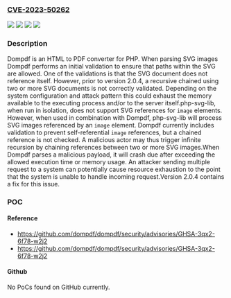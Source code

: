 ### [CVE-2023-50262](https://cve.mitre.org/cgi-bin/cvename.cgi?name=CVE-2023-50262)
![](https://img.shields.io/static/v1?label=Product&message=dompdf&color=blue)
![](https://img.shields.io/static/v1?label=Version&message=%3D%20%3C%202.0.4%20&color=brighgreen)
![](https://img.shields.io/static/v1?label=Vulnerability&message=CWE-20%3A%20Improper%20Input%20Validation&color=brighgreen)
![](https://img.shields.io/static/v1?label=Vulnerability&message=CWE-674%3A%20Uncontrolled%20Recursion&color=brighgreen)

### Description

Dompdf is an HTML to PDF converter for PHP. When parsing SVG images Dompdf performs an initial validation to ensure that paths within the SVG are allowed. One of the validations is that the SVG document does not reference itself. However, prior to version 2.0.4, a recursive chained using two or more SVG documents is not correctly validated. Depending on the system configuration and attack pattern this could exhaust the memory available to the executing process and/or to the server itself.php-svg-lib, when run in isolation, does not support SVG references for `image` elements. However, when used in combination with Dompdf, php-svg-lib will process SVG images referenced by an `image` element. Dompdf currently includes validation to prevent self-referential `image` references, but a chained reference is not checked. A malicious actor may thus trigger infinite recursion by chaining references between two or more SVG images.When Dompdf parses a malicious payload, it will crash due after exceeding the allowed execution time or memory usage. An attacker sending multiple request to a system can potentially cause resource exhaustion to the point that the system is unable to handle incoming request.Version 2.0.4 contains a fix for this issue.

### POC

#### Reference
- https://github.com/dompdf/dompdf/security/advisories/GHSA-3qx2-6f78-w2j2
- https://github.com/dompdf/dompdf/security/advisories/GHSA-3qx2-6f78-w2j2

#### Github
No PoCs found on GitHub currently.

